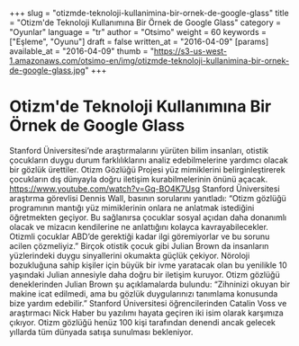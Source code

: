 +++
slug = "otizmde-teknoloji-kullanimina-bir-ornek-de-google-glass"
title = "Otizm'de Teknoloji Kullanımına Bir Örnek de Google Glass"
category = "Oyunlar"
language = "tr"
author = "Otsimo"
weight = 60
keywords = ["Eşleme", "Oyunu"]
draft = false
written_at = "2016-04-09"
[params]
available_at = "2016-04-09"
thumb = "https://s3-us-west-1.amazonaws.com/otsimo-en/img/otizmde-teknoloji-kullanimina-bir-ornek-de-google-glass.jpg"
+++

# Otizm'de Teknoloji Kullanımına Bir Örnek de Google Glass

Stanford Üniversitesi’nde araştırmalarını yürüten bilim insanları, otistik çocukların duygu durum farklılıklarını analiz edebilmelerine yardımcı olacak bir gözlük ürettiler. Otizm Gözlüğü Projesi yüz mimiklerini belirginleştirerek çocukların dış dünyayla doğru iletişim kurabilmelerinin önünü açacak. https://www.youtube.com/watch?v=Gq-BO4K7Usg Stanford Üniversitesi araştırma görevlisi Dennis Wall, basının sorularını yanıtladı: “Otizm gözlüğü programının mantığı yüz mimiklerinin onlara ne anlatmak istediğini öğretmekten geçiyor. Bu sağlanırsa çocuklar sosyal açıdan daha donanımlı olacak ve mizacın kendilerine ne anlattığını kolayca kavrayabilecekler. Otizmli çocuklar ABD’de gerektiği kadar ilgi göremiyorlar ve bu sorunu acilen çözmeliyiz.” Birçok otistik çocuk gibi Julian Brown da insanların yüzlerindeki duygu sinyallerini okumakta güçlük çekiyor. Nöroloji bozukluğuna sahip kişiler için büyük bir ivme yaratacak olan bu yenilikle 10 yaşındaki Julian annesiyle daha doğru bir iletişim kuruyor. Otizm gözlüğü deneklerinden Julian Brown şu açıklamalarda bulundu: “Zihninizi okuyan bir makine icat edilmedi, ama bu gözlük duygularınızı tanımlama konusunda bize yardım edebilir.” Stanford Üniversitesi öğrencilerinden Catalin Voss ve araştırmacı Nick Haber bu yazılımı hayata geçiren iki isim olarak karşımıza çıkıyor. Otizm gözlüğü henüz 100 kişi tarafından denendi ancak gelecek yıllarda tüm dünyada satışa sunulması bekleniyor.
